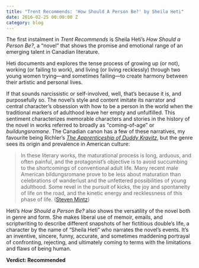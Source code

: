 ```yaml
---
title: "Trent Recommends: 'How Should A Person Be?' by Sheila Heti"
date: 2016-02-25 00:00:00 Z
category: blog
---
```


The first instalment in _Trent Recommends_ is Sheila Heti’s _How Should a Person Be?_, a “novel” that shows the promise and emotional range of an emerging talent in Canadian literature.

Heti documents and explores the tense process of growing up (or not), working (or failing to work), and living (or living recklessly) through two young women trying—and sometimes failing—to create harmony between their artistic and personal lives.

If that sounds narcissistic or self-involved, well, that’s because it is, and purposefully so. The novel’s style and content imitate its narrator and central character’s obsession with how to be a person in the world when the traditional markers of adulthood leave her empty and unfulfilled. This sentiment characterizes memorable characters and stories in the history of the novel in works referred to broadly as “coming-of-age” or _buildungsromane_. The Canadian canon has a few of these narratives, my favourite being Richler’s [_The Apprenticeship of Duddy Kravitz_](https://en.wikipedia.org/wiki/The_Apprenticeship_of_Duddy_Kravitz_(novel)), but the genre sees its origin and prevalence in American culture:

>In these literary works, the maturational process is long, arduous, and often painful, and the protagonist’s objective is to avoid succumbing to the shortcomings of conventional adult life. Many recent male American bildungsromane prove to be less about maturation than celebrations of wanderlust and the unfettered possibilities of young adulthood. Some revel in the pursuit of kicks, the joy and spontaneity of life on the road, and the kinetic energy and recklessness of this phase of life. ([Steven Mintz](http://harvardpress.typepad.com/hup_publicity/2014/10/american-literature-of-adulthood-steven-mintz.html))

Heti’s _How Should a Person Be?_ also shows the versatility of the novel both in genre and form. She makes liberal use of memoir, emails, and scriptwriting to describe different snapshots of her fictitious double’s life, a character by the name of “Sheila Heti” who narrates the novel’s events. It’s an inventive, sincere, funny, accurate, and sometimes maddening portrayal of confronting, rejecting, and ultimately coming to terms with the limitations and flaws of being human.

**Verdict: Recommended**

